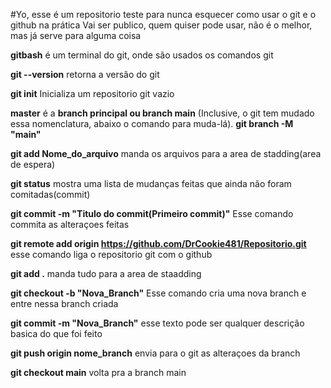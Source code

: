 #Yo, esse é um repositorio teste para nunca esquecer como usar o git e o github na prática
Vai ser publico, quem quiser pode usar, não é o melhor, mas já serve para alguma coisa

**gitbash**  é um terminal do git, onde são usados os comandos git

**git --version**  retorna a versão do git

**git init**   Inicializa um repositorio git vazio

**master** é a **branch principal ou branch main** (Inclusive, o git tem mudado essa nomenclatura, abaixo o comando para muda-lá).
**git branch -M "main"**

**git add Nome_do_arquivo**  manda os arquivos para a area de stadding(area de espera)

**git status**  mostra uma lista de mudanças feitas que ainda não foram comitadas(commit)

**git commit -m "Titulo do commit(Primeiro commit)"** Esse comando commita as alteraçoes feitas

**git remote add origin https://github.com/DrCookie481/Repositorio.git**  esse comando liga o repositorio git com o github

**git add .**   manda tudo para a area de staadding

**git checkout -b "Nova_Branch"**   Esse comando cria uma nova branch e entre nessa branch criada

**git commit -m "Nova_Branch"** esse texto pode ser qualquer descrição basica do que foi feito

**git push origin nome_branch**   envia para o git as alteraçoes da branch

**git checkout main** volta pra a branch main 
